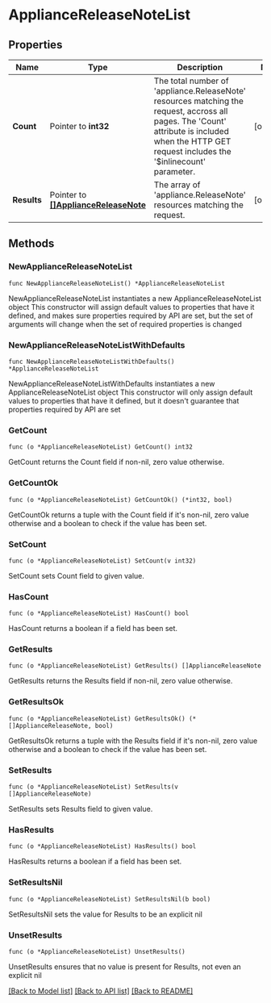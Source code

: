 # ApplianceReleaseNoteList

## Properties

Name | Type | Description | Notes
------------ | ------------- | ------------- | -------------
**Count** | Pointer to **int32** | The total number of &#39;appliance.ReleaseNote&#39; resources matching the request, accross all pages. The &#39;Count&#39; attribute is included when the HTTP GET request includes the &#39;$inlinecount&#39; parameter. | [optional] 
**Results** | Pointer to [**[]ApplianceReleaseNote**](ApplianceReleaseNote.md) | The array of &#39;appliance.ReleaseNote&#39; resources matching the request. | [optional] 

## Methods

### NewApplianceReleaseNoteList

`func NewApplianceReleaseNoteList() *ApplianceReleaseNoteList`

NewApplianceReleaseNoteList instantiates a new ApplianceReleaseNoteList object
This constructor will assign default values to properties that have it defined,
and makes sure properties required by API are set, but the set of arguments
will change when the set of required properties is changed

### NewApplianceReleaseNoteListWithDefaults

`func NewApplianceReleaseNoteListWithDefaults() *ApplianceReleaseNoteList`

NewApplianceReleaseNoteListWithDefaults instantiates a new ApplianceReleaseNoteList object
This constructor will only assign default values to properties that have it defined,
but it doesn't guarantee that properties required by API are set

### GetCount

`func (o *ApplianceReleaseNoteList) GetCount() int32`

GetCount returns the Count field if non-nil, zero value otherwise.

### GetCountOk

`func (o *ApplianceReleaseNoteList) GetCountOk() (*int32, bool)`

GetCountOk returns a tuple with the Count field if it's non-nil, zero value otherwise
and a boolean to check if the value has been set.

### SetCount

`func (o *ApplianceReleaseNoteList) SetCount(v int32)`

SetCount sets Count field to given value.

### HasCount

`func (o *ApplianceReleaseNoteList) HasCount() bool`

HasCount returns a boolean if a field has been set.

### GetResults

`func (o *ApplianceReleaseNoteList) GetResults() []ApplianceReleaseNote`

GetResults returns the Results field if non-nil, zero value otherwise.

### GetResultsOk

`func (o *ApplianceReleaseNoteList) GetResultsOk() (*[]ApplianceReleaseNote, bool)`

GetResultsOk returns a tuple with the Results field if it's non-nil, zero value otherwise
and a boolean to check if the value has been set.

### SetResults

`func (o *ApplianceReleaseNoteList) SetResults(v []ApplianceReleaseNote)`

SetResults sets Results field to given value.

### HasResults

`func (o *ApplianceReleaseNoteList) HasResults() bool`

HasResults returns a boolean if a field has been set.

### SetResultsNil

`func (o *ApplianceReleaseNoteList) SetResultsNil(b bool)`

 SetResultsNil sets the value for Results to be an explicit nil

### UnsetResults
`func (o *ApplianceReleaseNoteList) UnsetResults()`

UnsetResults ensures that no value is present for Results, not even an explicit nil

[[Back to Model list]](../README.md#documentation-for-models) [[Back to API list]](../README.md#documentation-for-api-endpoints) [[Back to README]](../README.md)


